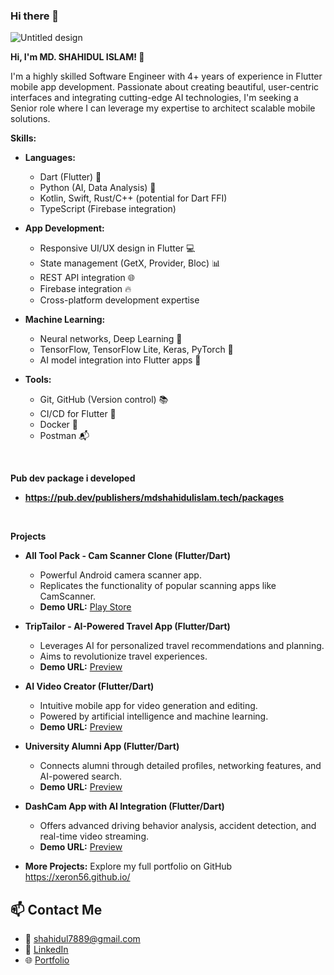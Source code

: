 ### Hi there 👋

<!--
*xeron56/xeron56* is a ✨ special ✨ repository because its `README.md` (this file) appears on your GitHub profile.

Here are some ideas to get you started:

- 🔭 I’m currently working on ...
- 🌱 I’m currently learning ...
- 👯 I’m looking to collaborate on ...
- 🤔 I’m looking for help with ...
- 💬 Ask me about ...
- 📫 How to reach me: ...
- 😄 Pronouns: ...
- ⚡ Fun fact: ...
-->
![Untitled design](https://github.com/xeron56/xeron56/assets/11449967/d8c24d62-9fe9-4d9e-9281-4ada6c1120b2)



**Hi, I'm MD. SHAHIDUL ISLAM! 👋**

I'm a highly skilled Software Engineer with 4+ years of experience in Flutter mobile app development. Passionate about creating beautiful, user-centric interfaces and integrating cutting-edge AI technologies, I'm seeking a Senior role where I can leverage my expertise to architect scalable mobile solutions. 

**Skills:**

* **Languages:** 
    * Dart (Flutter) 🚀
    * Python (AI, Data Analysis) 🐍
    * Kotlin, Swift, Rust/C++ (potential for Dart FFI)
    * TypeScript (Firebase integration)
* **App Development:**
    * Responsive UI/UX design in Flutter 💻
    * State management (GetX, Provider, Bloc) 📊
    * REST API integration 🌐
    * Firebase integration 🔥
    * Cross-platform development expertise
* **Machine Learning:**
    * Neural networks, Deep Learning 🧠
    * TensorFlow, TensorFlow Lite, Keras, PyTorch 🧪 
    * AI model integration into Flutter apps 🤖

* **Tools:**
    * Git, GitHub (Version control) 📚
    * CI/CD for Flutter 🔄
    * Docker 🐳
    * Postman 📬
      
<br>

**Pub dev package i developed**
* **https://pub.dev/publishers/mdshahidulislam.tech/packages**

<br>

**Projects**

* **All Tool Pack - Cam Scanner Clone (Flutter/Dart)**
    * Powerful Android camera scanner app.
    * Replicates the functionality of popular scanning apps like CamScanner. 
	* **Demo URL:** [Play Store](https://play.google.com/store/apps/details?id=com.cool.tools.pack.kit.box.utilitiesapp)
    

* **TripTailor - AI-Powered Travel App (Flutter/Dart)**
    * Leverages AI for personalized travel recommendations and planning.
    * Aims to revolutionize travel experiences.
    * **Demo URL:** [Preview](https://xeron56.github.io/works/aitravel)
  

* **AI Video Creator (Flutter/Dart)**
    * Intuitive mobile app for video generation and editing.
    * Powered by artificial intelligence and machine learning.
    * **Demo URL:** [Preview](https://xeron56.github.io/works/aivideo)
   

* **University Alumni App (Flutter/Dart)**
    * Connects alumni through detailed profiles, networking features, and AI-powered search.
    * **Demo URL:** [Preview](https://xeron56.github.io/works/alumni)


* **DashCam App with AI Integration (Flutter/Dart)**
    * Offers advanced driving behavior analysis, accident detection, and real-time video streaming. 
    * **Demo URL:** [Preview](https://xeron56.github.io/works/dashcam)


* **More Projects:** Explore my full portfolio on GitHub https://xeron56.github.io/  

## 📫 Contact Me
- 📮 shahidul7889@gmail.com
- 💼 [LinkedIn](https://www.linkedin.com/in/shahidul56/)
- 🌐 [Portfolio](https://xeron56.github.io/)




